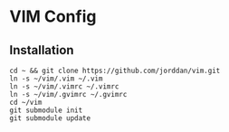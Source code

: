 # VIM Config

## Installation

    cd ~ && git clone https://github.com/jorddan/vim.git
    ln -s ~/vim/.vim ~/.vim
    ln -s ~/vim/.vimrc ~/.vimrc
    ln -s ~/vim/.gvimrc ~/.gvimrc
    cd ~/vim
    git submodule init
    git submodule update
